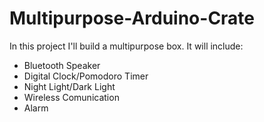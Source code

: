 # Multipurpose-Arduino-Crate
<p>In this project I'll build a multipurpose box.
It will include:</p>
<ul>
  <li>Bluetooth Speaker</li>
  <li>Digital Clock/Pomodoro Timer</li>
  <li>Night Light/Dark Light</li>
  <li>Wireless Comunication</li>
  <li>Alarm</li>
</ul>
